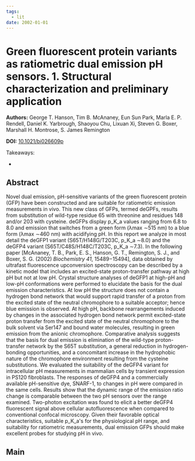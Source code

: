 ```yaml
---
tags:
  - lit
date: 2002-01-01
---
```


# Green fluorescent protein variants as ratiometric dual emission pH sensors. 1. Structural characterization and preliminary application

**Authors:** George T. Hanson, Tim B. McAnaney, Eun Sun Park, Marla E. P. Rendell, Daniel K. Yarbrough, Shaoyou Chu, Lixuan Xi, Steven G. Boxer, Marshall H. Montrose, S. James Remington

**DOI:** [10.1021/bi026609p](https://doi.org/10.1021/bi026609p)

<!-- more -->

Takeaways:

-

## Abstract

Novel dual emission, pH-sensitive variants of the green fluorescent protein (GFP) have been constructed and are suitable for ratiometric emission measurements in vivo. This new class of GFPs, termed deGPFs, results from substitution of wild-type residue 65 with threonine and residues 148 and/or 203 with cysteine. deGFPs display p_K_a values ranging from 6.8 to 8.0 and emission that switches from a green form (λmax ∼515 nm) to a blue form (λmax ∼460 nm) with acidifying pH. In this report we analyze in most detail the deGFP1 variant (S65T/H148G/T203C, p_K_a ∼8.0) and the deGFP4 variant (S65T/C48S/H148C/T203C, p_K_a ∼7.3). In the following paper [McAnaney, T. B., Park, E. S., Hanson, G. T., Remington, S. J., and Boxer, S. G. (2002) _Biochemistry 41_, 15489−15494], data obtained by ultrafast fluorescence upconversion spectroscopy can be described by a kinetic model that includes an excited-state proton-transfer pathway at high pH but not at low pH. Crystal structure analyses of deGFP1 at high-pH and low-pH conformations were performed to elucidate the basis for the dual emission characteristics. At low pH the structure does not contain a hydrogen bond network that would support rapid transfer of a proton from the excited state of the neutral chromophore to a suitable acceptor; hence blue emission is observed. At high pH, backbone rearrangements induced by changes in the associated hydrogen bond network permit excited-state proton transfer from the excited state of the neutral chromophore to the bulk solvent via Ser147 and bound water molecules, resulting in green emission from the anionic chromophore. Comparative analysis suggests that the basis for dual emission is elimination of the wild-type proton-transfer network by the S65T substitution, a general reduction in hydrogen-bonding opportunities, and a concomitant increase in the hydrophobic nature of the chromophore environment resulting from the cysteine substitutions. We evaluated the suitability of the deGFP4 variant for intracellular pH measurements in mammalian cells by transient expression in PS120 fibroblasts. The responses of deGFP4 and a commercially available pH-sensitive dye, SNARF-1, to changes in pH were compared in the same cells. Results show that the dynamic range of the emission ratio change is comparable between the two pH sensors over the range examined. Two-photon excitation was found to elicit a better deGFP4 fluorescent signal above cellular autofluorescence when compared to conventional confocal microscopy. Given their favorable optical characteristics, suitable p_K_a's for the physiological pH range, and suitability for ratiometric measurements, dual emission GFPs should make excellent probes for studying pH in vivo.

## Main
